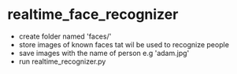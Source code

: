 # realtime_face_recognizer

- create folder named 'faces/'
- store images of known faces tat wil be used to recognize people
- save images with the name of person e.g 'adam.jpg'
- run realtime_recognizer.py
